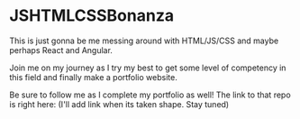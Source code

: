 # JSHTMLCSSBonanza

This is just gonna be me messing around with HTML/JS/CSS and maybe perhaps React and Angular.

Join me on my journey as I try my best to get some level of competency in this field and finally make a portfolio website.

Be sure to follow me as I complete my portfolio as well! The link to that repo is right here: (I'll add link when its taken shape. Stay tuned)

